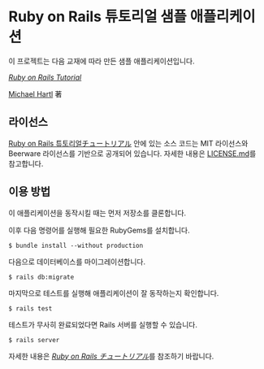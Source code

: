 # Ruby on Rails 튜토리얼 샘플 애플리케이션

이 프로젝트는 다음 교재에 따라 만든 샘플 애플리케이션입니다.

[*Ruby on Rails Tutorial*](https://railstutorial.jp/)

[Michael Hartl](http://www.michaelhartl.com/) 著

## 라이선스

[Ruby on Rails 튜토리얼チュートリアル](https://railstutorial.jp/) 안에 있는 소스 코드는 MIT 라이선스와 Beerware 라이선스를 기반으로 공개되어 있습니다.
자세한 내용은 [LICENSE.md](LICENSE.md)를 참고합니다.

## 이용 방법

이 애플리케이션을 동작시킬 때는 먼저 저장소를 클론합니다.

이후 다음 명령어를 실행해 필요한 RubyGems를 설치합니다.

```
$ bundle install --without production
```

다음으로 데이터베이스를 마이그레이션합니다.

```
$ rails db:migrate
```

마지막으로 테스트를 실행해 애플리케이션이 잘 동작하는지 확인합니다.

```
$ rails test
```

테스트가 무사히 완료되었다면 Rails 서버를 실행할 수 있습니다.

```
$ rails server
```

자세한 내용은 [*Ruby on Rails チュートリアル*](https://railstutorial.jp/)를 참조하기 바랍니다.
